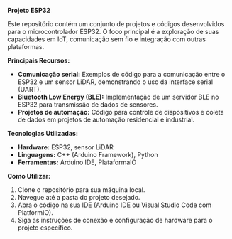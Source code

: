 
**Projeto ESP32**

Este repositório contém um conjunto de projetos e códigos desenvolvidos para o microcontrolador ESP32. O foco principal é a exploração de suas capacidades em IoT, comunicação sem fio e integração com outras plataformas.

**Principais Recursos:**
* **Comunicação serial:** Exemplos de código para a comunicação entre o ESP32 e um sensor LiDAR, demonstrando o uso da interface serial (UART).
* **Bluetooth Low Energy (BLE):** Implementação de um servidor BLE no ESP32 para transmissão de dados de sensores.
* **Projetos de automação:** Código para controle de dispositivos e coleta de dados em projetos de automação residencial e industrial.

**Tecnologias Utilizadas:**
* **Hardware:** ESP32, sensor LiDAR
* **Linguagens:** C++ (Arduino Framework), Python
* **Ferramentas:** Arduino IDE, PlataformaIO

**Como Utilizar:**
1. Clone o repositório para sua máquina local.
2. Navegue até a pasta do projeto desejado.
3. Abra o código na sua IDE (Arduino IDE ou Visual Studio Code com PlatformIO).
4. Siga as instruções de conexão e configuração de hardware para o projeto específico.

